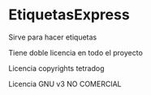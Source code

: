 # EtiquetasExpress
Sirve para hacer etiquetas

Tiene doble licencia en todo el proyecto 

  Licencia copyrights tetradog

  Licencia GNU v3 NO COMERCIAL
